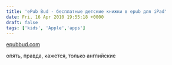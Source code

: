 ```yaml
---
title: 'ePub Bud - бесплатные детские книжки в epub для iPad'
date: Fri, 16 Apr 2010 19:55:18 +0000
draft: false
tags: ['kids', 'Apple','apps']
---
```


[epubbud.com](http://www.epubbud.com/)

опять, правда, кажется, только английские